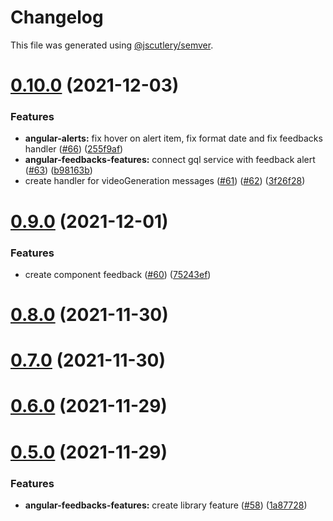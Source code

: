 # Changelog

This file was generated using [@jscutlery/semver](https://github.com/jscutlery/semver).

# [0.10.0](https://github.com/tractr/cali/compare/v0.9.0...v0.10.0) (2021-12-03)


### Features

* **angular-alerts:** fix hover on alert item, fix format date and fix feedbacks handler ([#66](https://github.com/tractr/cali/issues/66)) ([255f9af](https://github.com/tractr/cali/commit/255f9af3f3ea7e71d16499fb1fe85832c86935d6))
* **angular-feedbacks-features:** connect gql service with feedback alert ([#63](https://github.com/tractr/cali/issues/63)) ([b98163b](https://github.com/tractr/cali/commit/b98163bfffe256f4c86fe92fd23c5260daddad07))
* create handler for videoGeneration messages ([#61](https://github.com/tractr/cali/issues/61)) ([#62](https://github.com/tractr/cali/issues/62)) ([3f26f28](https://github.com/tractr/cali/commit/3f26f28e3d8ae610fe2ba25b420da1d32375d615))



# [0.9.0](https://github.com/tractr/cali/compare/v0.8.0...v0.9.0) (2021-12-01)


### Features

* create component feedback ([#60](https://github.com/tractr/cali/issues/60)) ([75243ef](https://github.com/tractr/cali/commit/75243ef6d5a89cf7b0faf8a62b4caeb22f138b2c))



# [0.8.0](https://github.com/tractr/cali/compare/v0.7.0...v0.8.0) (2021-11-30)



# [0.7.0](https://github.com/tractr/cali/compare/v0.6.0...v0.7.0) (2021-11-30)



# [0.6.0](https://github.com/tractr/cali/compare/v0.5.0...v0.6.0) (2021-11-29)

# [0.5.0](https://github.com/tractr/cali/compare/v0.4.0...v0.5.0) (2021-11-29)

### Features

- **angular-feedbacks-features:** create library feature
  ([#58](https://github.com/tractr/cali/issues/58))
  ([1a87728](https://github.com/tractr/cali/commit/1a87728833df49865b061b9ca68f92d6e761dfb5))
